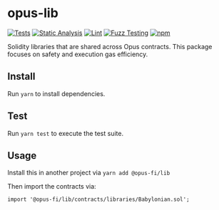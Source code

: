 # opus-lib

[![Tests](https://github.com/opus-fi/opus-lib/workflows/Tests/badge.svg)](https://github.com/opus-fi/opus-lib/actions?query=workflow%3ATests)
[![Static Analysis](https://github.com/opus-fi/opus-lib/workflows/Static%20Analysis/badge.svg)](https://github.com/opus-fi/opus-lib/actions?query=workflow%3A%22Static+Analysis%22)
[![Lint](https://github.com/opus-fi/opus-lib/workflows/Lint/badge.svg)](https://github.com/opus-fi/opus-lib/actions?query=workflow%3ALint)
[![Fuzz Testing](https://github.com/opus-fi/opus-lib/workflows/Fuzz%20Testing/badge.svg)](https://github.com/opus-fi/opus-lib/actions?query=workflow%3A%22Fuzz+Testing%22)
[![npm](https://img.shields.io/npm/v/@opus-fi/lib)](https://unpkg.com/@opus-fi/lib@latest/)

Solidity libraries that are shared across Opus contracts. This package focuses on safety and execution gas efficiency.

## Install

Run `yarn` to install dependencies.

## Test

Run `yarn test` to execute the test suite.

## Usage

Install this in another project via `yarn add @opus-fi/lib`

Then import the contracts via:

```solidity
import '@opus-fi/lib/contracts/libraries/Babylonian.sol';

```
